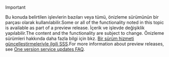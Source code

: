 > [!IMPORTANT]
> <span data-ttu-id="c107e-101">Bu konuda belirtilen işlevlerin bazıları veya tümü, önizleme sürümünün bir parçası olarak kullanılabilir.</span><span class="sxs-lookup"><span data-stu-id="c107e-101">Some or all of the functionality noted in this topic is available as part of a preview release.</span></span> <span data-ttu-id="c107e-102">İçerik ve işlevde değişiklik yapılabilir.</span><span class="sxs-lookup"><span data-stu-id="c107e-102">The content and the functionality are subject to change.</span></span> <span data-ttu-id="c107e-103">Önizleme sürümleri hakkında daha fazla bilgi için bkz. [Bir sürüm hizmeti güncelleştirmeleriyle ilgili SSS](https://docs.microsoft.com/dynamics365/fin-ops-core/fin-ops/get-started/one-version).</span><span class="sxs-lookup"><span data-stu-id="c107e-103">For more information about preview releases, see [One version service updates FAQ](https://docs.microsoft.com/dynamics365/fin-ops-core/fin-ops/get-started/one-version).</span></span>
